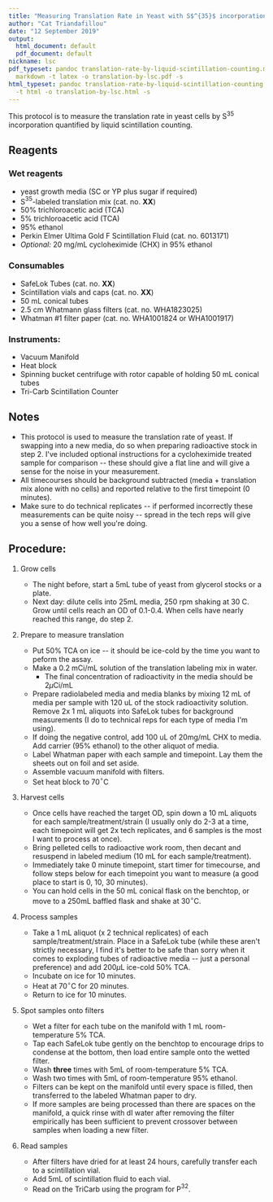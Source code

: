 ```yaml
---
title: "Measuring Translation Rate in Yeast with S$^{35}$ incorporation"
author: "Cat Triandafillou"
date: "12 September 2019"
output:
  html_document: default
  pdf_document: default
nickname: lsc
pdf_typeset: pandoc translation-rate-by-liquid-scintillation-counting.md -V geometry:margin=0.5in  -f
  markdown -t latex -o translation-by-lsc.pdf -s
html_typeset: pandoc translation-rate-by-liquid-scintillation-counting.md -f markdown
  -t html -o translation-by-lsc.html -s
---
```



This protocol is to measure the translation rate in yeast cells by S$^{35}$ incorporation quantified by liquid scintillation counting.


## Reagents

### Wet reagents

- yeast growth media (SC or YP plus sugar if required)
- S$^{35}$-labeled translation mix (cat. no. **XX**)
- 50% trichloroacetic acid (TCA)
- 5% trichloroacetic acid (TCA)
- 95% ethanol
- Perkin Elmer Ultima Gold F Scintillation Fluid (cat. no. 6013171)
- *Optional:* 20 mg/mL cycloheximide (CHX) in 95% ethanol


### Consumables

- SafeLok Tubes (cat. no. **XX**)
- Scintillation vials and caps (cat. no. **XX**)
- 50 mL conical tubes
- 2.5 cm Whatmann glass filters (cat. no. WHA1823025)
- Whatman #1 filter paper (cat. no. WHA1001824 or WHA1001917)


### Instruments:

- Vacuum Manifold
- Heat block 
- Spinning bucket centrifuge with rotor capable of holding 50 mL conical tubes
- Tri-Carb Scintillation Counter


## Notes

- This protocol is used to measure the translation rate of yeast. If swapping into a new media, do so when preparing radioactive stock in step 2. I've included optional instructions for a cycloheximide treated sample for comparison -- these should give a flat line and will give a sense for the noise in your measurement.
- All timecourses should be background subtracted (media + translation mix alone with no cells) and reported relative to the first timepoint (0 minutes).
- Make sure to do technical replicates -- if performed incorrectly these measurements can be quite noisy -- spread in the tech reps will give you a sense of how well you're doing.


## Procedure:

1. Grow cells
    - The night before, start a 5mL tube of yeast from glycerol stocks or a plate.
    - Next day: dilute cells into 25mL media, 250 rpm shaking at 30 C. Grow until cells reach an OD of 0.1-0.4. When cells have nearly reached this range, do step 2.
    
2. Prepare to measure translation
    - Put 50% TCA on ice -- it should be ice-cold by the time you want to peform the assay.
    - Make a 0.2 mCi/mL solution of the translation labeling mix in water.
        - The final concentration of radioactivity in the media should be 2$\mu$Ci/mL
    - Prepare radiolabeled media and media blanks by mixing 12 mL of media per sample with 120 uL of the stock radioactivity solution. Remove 2x 1 mL aliquots into SafeLok tubes for background measurements (I do to technical reps for each type of media I'm using).
    - If doing the negative control, add 100 uL of 20mg/mL CHX to media. Add carrier (95% ethanol) to the other aliquot of media.
    - Label Whatman paper with each sample and timepoint. Lay them the sheets out on foil and set aside.
    - Assemble vacuum manifold with filters.
    - Set heat block to 70$^{\circ}$C

3. Harvest cells
    - Once cells have reached the target OD, spin down a 10 mL aliquots for each sample/treatment/strain (I usually only do 2-3 at a time, each timepoint will get 2x tech replicates, and 6 samples is the most I want to process at once).
    - Bring pelleted cells to radioactive work room, then decant and resuspend in labeled medium (10 mL for each sample/treatment). 
    - Immediately take 0 minute timepoint, start timer for timecourse, and follow steps below for each timepoint you want to measure (a good place to start is 0, 10, 30 minutes).
    - You can hold cells in the 50 mL conical flask on the benchtop, or move to a 250mL baffled flask and shake at 30$^\circ$C.

4. Process samples
    - Take a 1 mL aliquot (x 2 technical replicates) of each sample/treatment/strain. Place in a SafeLok tube (while these aren't strictly necessary, I find it's better to be safe than sorry when it comes to exploding tubes of radioactive media -- just a personal preference) and add 200$\mu$L ice-cold 50% TCA.
    - Incubate on ice for 10 minutes.
    - Heat at 70$^\circ$C for 20 minutes.
    - Return to ice for 10 minutes.

5. Spot samples onto filters
    - Wet a filter for each tube on the manifold with 1 mL room-temperature 5% TCA.
    - Tap each SafeLok tube gently on the benchtop to encourage drips to condense at the bottom, then load entire sample onto the wetted filter.
    - Wash **three** times with 5mL of room-temperature 5% TCA.
    - Wash two times with 5mL of room-temperature 95% ethanol.
    - Filters can be kept on the manifold until every space is filled, then transferred to the labeled Whatman paper to dry.
    - If more samples are being processed than there are spaces on the manifold, a quick rinse with dI water after removing the filter empirically has been sufficient to prevent crossover between samples when loading a new filter.
    
6. Read samples
    - After filters have dried for at least 24 hours, carefully transfer each to a scintillation vial.
    - Add 5mL of scintillation fluid to each vial.
    - Read on the TriCarb using the program for P$^{32}$.







